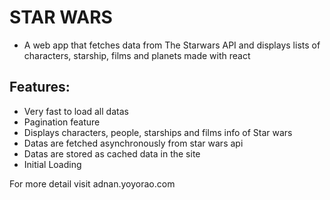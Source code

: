 # STAR WARS
  - A web app that fetches data from The Starwars API and displays lists of characters, starship, films and planets made with react

## Features:
  - Very fast to load all datas
  - Pagination feature
  - Displays characters, people, starships and films info of Star wars
  - Datas are fetched asynchronously from star wars api
  - Datas are stored as cached data in the site
  - Initial Loading


For more detail visit
adnan.yoyorao.com

  
